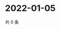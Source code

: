 # 2022-01-05

共 0 条

<!-- BEGIN WEIBO -->
<!-- 最后更新时间 Wed Jan 05 2022 00:24:37 GMT+0800 (China Standard Time) -->

<!-- END WEIBO -->
